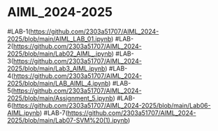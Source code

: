 # AIML_2024-2025
#LAB-1(https://github.com/2303a51707/AIML_2024-2025/blob/main/AIML_LAB_01.ipynb)
#LAB-2(https://github.com/2303a51707/AIML_2024-2025/blob/main/Lab02_AIML_.ipynb)
#LAB-3(https://github.com/2303a51707/AIML_2024-2025/blob/main/Lab3_AIML.ipynb)
#LAB-4(https://github.com/2303a51707/AIML_2024-2025/blob/main/LAB_AIML_4.ipynb)
#LAB-5(https://github.com/2303a51707/AIML_2024-2025/blob/main/Assignment_5.ipynb)
#LAB-6(https://github.com/2303a51707/AIML_2024-2025/blob/main/Lab06-AIML.ipynb)
#LAB-7(https://github.com/2303a51707/AIML_2024-2025/blob/main/Lab07-SVM%20(1).ipynb)
